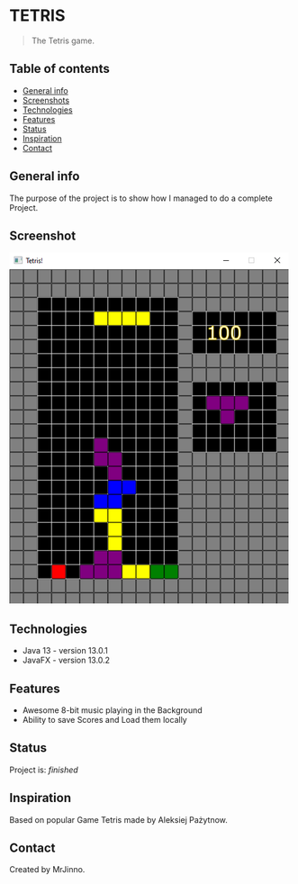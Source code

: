 # TETRIS
> The Tetris game.

## Table of contents
* [General info](#general-info)
* [Screenshots](#screenshots)
* [Technologies](#technologies)
* [Features](#features)
* [Status](#status)
* [Inspiration](#inspiration)
* [Contact](#contact)

## General info
The purpose of the project is to show how I managed to do a complete Project.

## Screenshot
![Example screenshot](./resources/TetrisPNG.png)

## Technologies
* Java 13 - version 13.0.1
* JavaFX - version 13.0.2

## Features
* Awesome 8-bit music playing in the Background
* Ability to save Scores and Load them locally

## Status
Project is: _finished_

## Inspiration
Based on popular Game Tetris made by Aleksiej Pażytnow.

## Contact
Created by MrJinno.